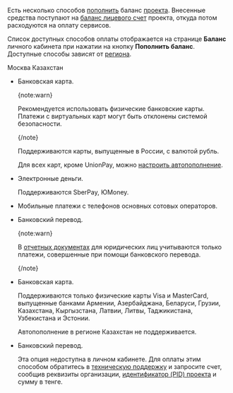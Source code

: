 Есть несколько способов [пополнить](../../instructions/payment) баланс [проекта](/ru/tools-for-using-services/account/concepts/projects). Внесенные средства поступают на [баланс лицевого счет](../balance) проекта, откуда потом расходуются на оплату сервисов.

Список доступных способов оплаты отображается на странице **Баланс** личного кабинета при нажатии на кнопку **Пополнить баланс**. Доступные способы зависят от [региона](/ru/tools-for-using-services/account/concepts/regions).

<tabs>
<tablist>
<tab>Москва</tab>
<tab>Казахстан</tab>
</tablist>
<tabpanel>

- Банковская карта.

  {note:warn}

  Рекомендуется использовать физические банковские карты. Платежи с виртуальных карт могут быть отклонены системой безопасности.

  {/note}

  Поддерживаются карты, выпущенные в России, с валютой рубль.

  Для всех карт, кроме UnionPay, можно [настроить автопополнение](../../instructions/add-card#nastroit_avtopopolnenie).

- Электронные деньги.

  Поддерживаются SberPay, ЮMoney.

- Мобильные платежи с телефонов основных сотовых операторов.
- Банковский перевод.

   {note:warn}

   В [отчетных документах](../report) для юридических лиц учитываются только платежи, совершенные при помощи банковского перевода.

   {/note}

</tabpanel>
<tabpanel>

- Банковская карта.

    Поддерживаются только физические карты Visa и MasterCard, выпущенные банками Армении, Азербайджана, Беларуси, Грузии, Казахстана, Кыргызстана, Латвии, Литвы, Таджикистана, Узбекистана и Эстонии.

    Автопополнение в регионе Казахстан не поддерживается.

- Банковский перевод.

    Эта опция недоступна в личном кабинете. Для оплаты этим способом обратитесь в [техническую поддержку](/ru/contacts) и запросите счет, сообщив реквизиты организации, [идентификатор (PID) проекта](/ru/tools-for-using-services/account/instructions/project-settings/manage#poluchenie_identifikatora_proekta) и сумму в тенге.

</tabpanel>
</tabs>
